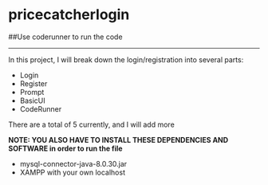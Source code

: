 # pricecatcherlogin


##Use coderunner to run the code
<hr>

In this project, I will break down the login/registration into several parts:

- Login
- Register
- Prompt
- BasicUI
- CodeRunner

There are a total of 5 currently, and I will add more

**NOTE: YOU ALSO HAVE TO INSTALL THESE DEPENDENCIES AND SOFTWARE in order to run the file**
- mysql-connector-java-8.0.30.jar
- XAMPP with your own localhost

